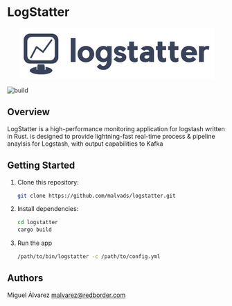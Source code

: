 # LogStatter

<p align="center">
  <img src="/assets/logstatter.png" alt="LogStatter Logo">
</p>

![build](https://github.com/redBorder/logstatter/actions/workflows/buldrpm.yml/badge.svg?event=push)


## Overview

LogStatter is a high-performance monitoring application for logstash written in Rust. is designed to provide lightning-fast real-time process & pipeline anaylsis for Logstash, with output capabilities to Kafka

## Getting Started

1. Clone this repository:

   ```bash
   git clone https://github.com/malvads/logstatter.git
   ```

2. Install dependencies:

   ```bash
   cd logstatter
   cargo build
   ```

3. Run the app

   ```bash
   /path/to/bin/logstatter -c /path/to/config.yml
   ```

## Authors

Miguel Álvarez <malvarez@redborder.com>
